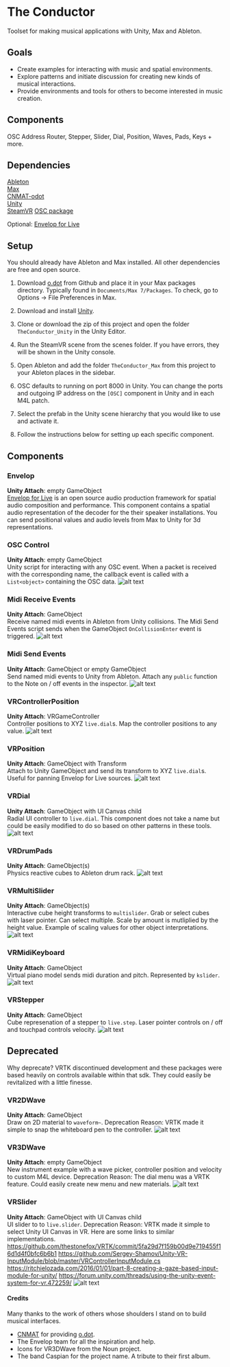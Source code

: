 The Conductor 
========================

Toolset for making musical applications with Unity, Max and Ableton.

## Goals
- Create examples for interacting with music and spatial environments.
- Explore patterns and initiate discussion for creating new kinds of musical interactions.
- Provide environments and tools for others to become interested in music creation.

## Components
OSC Address Router, Stepper, Slider, Dial, Position, Waves, Pads, Keys + more.

## Dependencies
[Ableton](https://www.ableton.com/) \
[Max](https://cycling74.com/products/max/) \
[CNMAT-odot](https://github.com/CNMAT/CNMAT-odot) \
[Unity](https://unity3d.com/unity) \
[SteamVR](https://www.assetstore.unity3d.com/en/#!/content/32647)
[OSC package](https://github.com/jorgegarcia/UnityOSC)

Optional:
[Envelop for Live](https://github.com/EnvelopSound/EnvelopForLive)

## Setup

You should already have Ableton and Max installed. All other dependencies are free and open source.

1. Download [o.dot](https://github.com/CNMAT/CNMAT-odot) from Github and place it in your Max packages directory. Typically found in `Documents/Max 7/Packages`. To check, go to Options -> File Preferences in Max.

2. Download and install [Unity](https://unity3d.com/unity).

3. Clone or download the zip of this project and open the folder `TheConductor_Unity` in the Unity Editor.

4. Run the SteamVR scene from the scenes folder. If you have errors, they will be shown in the Unity console. 

5. Open Ableton and add the folder `TheConductor_Max` from this project to your Ableton places in the sidebar. 

6. OSC defaults to running on port 8000 in Unity. You can change the ports and outgoing IP address on the `[OSC]` component in Unity and in each M4L patch.

7. Select the prefab in the Unity scene hierarchy that you would like to use and activate it. 

8. Follow the instructions below for setting up each specific component. 

## Components

### Envelop
**Unity Attach**: empty GameObject \
[Envelop for Live](https://github.com/EnvelopSound/EnvelopForLive) is an open source audio production framework for spatial audio composition and performance. This component contains a spatial audio representation of the decoder for the their speaker installations. You can send positional values and audio levels from Max to Unity for 3d representations. 

### OSC Control
**Unity Attach**: empty GameObject \
Unity script for interacting with any OSC event. When a packet is received with the corresponding name, the callback event is called with a `List<object>` containing the OSC data. 
![alt text](Docs/TC_OSCControl.jpg "OSC Control")

### Midi Receive Events
**Unity Attach**: GameObject \
Receive named midi events in Ableton from Unity collisions. The Midi Send Events script  sends when the GameObject `OnCollisionEnter` event is triggered.
![alt text](Docs/TC_MidiReceive.jpg "Midi Receive")

### Midi Send Events
**Unity Attach**: GameObject or empty GameObject \
Send named midi events to Unity from Ableton. Attach any `public` function to the Note on / off events in the inspector.
![alt text](Docs/TC_MidiSend.jpg "Midi Send")

### VRControllerPosition
**Unity Attach**: VRGameController \
Controller positions to XYZ `live.dial`s. Map the controller positions to any value.
![alt text](Docs/TC_VRControllerPosition.jpg "VR Controller Position")

### VRPosition
**Unity Attach**: GameObject with Transform \
Attach to Unity GameObject and send its transform to XYZ `live.dial`s. Useful for panning Envelop for Live sources.
![alt text](Docs/TC_VRPosition.jpg "VR  Position")

### VRDial
**Unity Attach**: GameObject with UI Canvas child \
Radial UI controller to `live.dial`. This component does not take a name but could be easily modified to do so based on other patterns in these tools.
![alt text](Docs/TC_VRDial.jpg "VR  Dial")

### VRDrumPads
**Unity Attach**: GameObject(s) \
Physics reactive cubes to Ableton drum rack.
![alt text](Docs/TC_VRDrumPad.jpg "VR Drum Pads")

### VRMultiSlider
**Unity Attach**: GameObject(s) \
Interactive cube height transforms to `multislider`. Grab or select cubes with laser pointer. Can select multiple. Scale by amount is mutliplied by the height value. Example of scaling values for other object interpretations.
![alt text](Docs/TC_VRMultislider.jpg "VR Multi Slider")

### VRMidiKeyboard
**Unity Attach**: GameObject \
Virtual piano model sends midi duration and pitch. Represented by `kslider`.
![alt text](Docs/TC_VRMidiKeyboard.jpg "VR  Midi Keyboard")

### VRStepper
**Unity Attach**: GameObject \
Cube represenation of a stepper to `live.step`. Laser pointer controls on / off and touchpad controls velocity.
![alt text](Docs/TC_VRStepper.jpg "VR  Midi Keyboard")

## Deprecated

Why deprecate? VRTK discontinued development and these packages were based heavily on controls available within that sdk. They could easily be revitalized with a little finesse.

### VR2DWave
**Unity Attach**: GameObject \
Draw on 2D material to `waveform~`. 
Deprecation Reason: VRTK made it simple to snap the whiteboard pen to the controller.
![alt text](Docs/TC_VRDrawWave.jpg "VR  Draw Wave")

### VR3DWave
**Unity Attach**: empty GameObject \
New instrument example with a wave picker, controller position and velocity to custom M4L device. 
Deprecation Reason: The dial menu was a VRTK feature. Could easily create new menu and new materials.
![alt text](Docs/TC_VR3dWave.jpg "VR 3d Wave")

### VRSlider
**Unity Attach**: GameObject with UI Canvas child \
UI slider to to `live.slider`.
Deprecation Reason: VRTK made it simple to select Unity UI Canvas in VR. Here are some links to similar implementations.
https://github.com/thestonefox/VRTK/commit/5fa29d7f159b00d9e719455f16d1d4f0bfc6b6b1
https://github.com/Sergey-Shamov/Unity-VR-InputModule/blob/master/VRControllerInputModule.cs
https://ritchielozada.com/2016/01/01/part-8-creating-a-gaze-based-input-module-for-unity/
https://forum.unity.com/threads/using-the-unity-event-system-for-vr.472259/
![alt text](Docs/TC_VRSlider.jpg "VR  Slider")

#### Credits
Many thanks to the work of others whose shoulders I stand on to build musical interfaces.

- [CNMAT](http://cnmat.berkeley.edu/) for providing [o.dot](https://github.com/CNMAT/CNMAT-odot).
- The Envelop team for all the inspiration and help.
- Icons for VR3DWave from the Noun project.
- The band Caspian for the project name. A tribute to their first album.

